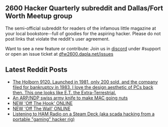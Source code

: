 ## 2600 Hacker Quarterly subreddit and Dallas/Fort Worth Meetup group
The semi-official subreddit for readers of the infamous little magazine at your local bookstore--full of goodies for the aspiring hacker. Please do not post links that violate the reddit's user agreement.

Want to see a new feature or contribute: 
Join us in [discord](https://dfw2600.dapla.net/chat) under #support or open an issue ticket at [dfw2600.dapla.net/issues](https://dfw2600.dapla.net/issues)

## Latest Reddit Posts
<!-- BLOG-POST-LIST:START -->
- [The Holborn 9120. Launched in 1981, only 200 sold, and the company filed for bankruptcy in 1983. I love the design aesthetic of PCs back then. This one looks like E.T. the Extra-Terrestrial.](https://www.reddit.com/r/2600/comments/16yuw0e/the_holborn_9120_launched_in_1981_only_200_sold/)
- [An ARP/NDP swiss army knife to make MAC going nuts](https://www.reddit.com/r/2600/comments/16vvwrb/an_arpndp_swiss_army_knife_to_make_mac_going_nuts/)
- [NEW 'Off The Hook' ONLINE](https://2600.com/hook/27-09-2023)
- [NEW 'Off The Wall' ONLINE](https://2600.com/wall/26-09-2023)
- [Listening to HAM Radio on a Steam Deck (aka scada hacking from a portable "gaming" hacker rig)](https://www.reddit.com/r/2600/comments/16rv2j5/listening_to_ham_radio_on_a_steam_deck_aka_scada/)
<!-- BLOG-POST-LIST:END -->
